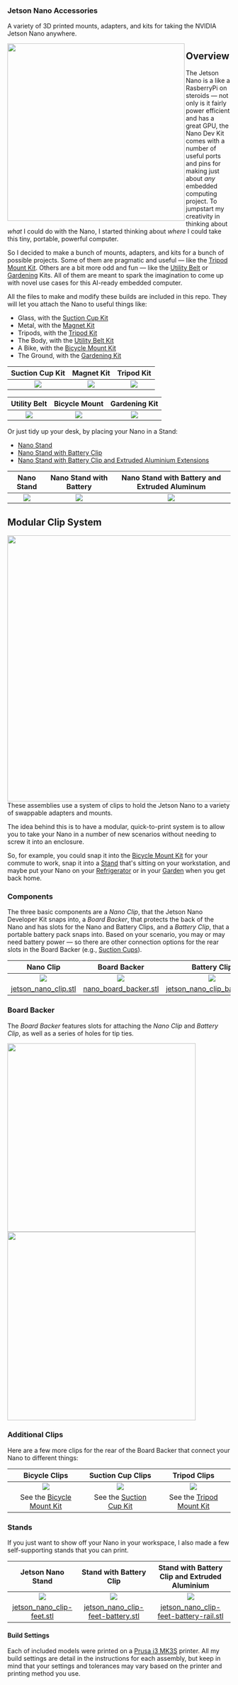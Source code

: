 ### Jetson Nano Accessories
A variety of 3D printed mounts, adapters, and kits for taking the NVIDIA Jetson Nano anywhere.

<img src="https://github.com/madelinegannon/jetson-nano-builds/blob/master/images/jetson_nano_stand_battery.gif" width=400 align=left>

## Overview

The Jetson Nano is a like a RasberryPi on steroids — not only is it fairly power efficient and has a great GPU, the Nano Dev Kit comes with a number of useful ports and pins for making just about _any_ embedded computing project. To jumpstart my creativity in thinking about _what_ I could do with the Nano, I started thinking about _where_ I could take this tiny, portable, powerful computer.

So I decided to make a bunch of mounts, adapters, and kits for a bunch of possible projects. Some of them are pragmatic and useful — like the [Tripod Mount Kit](https://github.com/madelinegannon/jetson-nano-builds/blob/master/tripod-mount/). Others are a bit more odd and fun — like the [Utility Belt](https://github.com/madelinegannon/jetson-nano-builds/blob/master/utility-belt/) or [Gardening](https://github.com/madelinegannon/jetson-nano-builds/blob/master/gardening/) Kits. All of them are meant to spark the imagination to come up with novel use cases for this AI-ready embedded computer.

All the files to make and modify these builds are included in this repo. They will let you attach the Nano to useful things like:
- Glass, with the [Suction Cup Kit](https://github.com/madelinegannon/jetson-nano-builds/blob/master/suction-cup-mount/)
- Metal, with the [Magnet Kit](https://github.com/madelinegannon/jetson-nano-builds/blob/master/magnetic-mount/)
- Tripods, with the [Tripod Kit](https://github.com/madelinegannon/jetson-nano-builds/blob/master/tripod-mount/)
- The Body, with the [Utility Belt Kit](https://github.com/madelinegannon/jetson-nano-builds/blob/master/utility-belt/)
- A Bike, with the [Bicycle Mount Kit](https://github.com/madelinegannon/jetson-nano-builds/blob/master/bicycle-mount/)
- The Ground, with the [Gardening Kit](https://github.com/madelinegannon/jetson-nano-builds/blob/master/gardening/)

| Suction Cup Kit | Magnet Kit | Tripod Kit | 
| :---: | :---: | :---: | 
| ![](https://github.com/madelinegannon/jetson-nano-builds/blob/master/suction-cup-mount/images/jetson_nano_suction-cup-mount_detail.png) |  ![](https://github.com/madelinegannon/jetson-nano-builds/blob/master/magnetic-mount/images/jetson_nano_magnetic-mount_detail.png) | ![](https://github.com/madelinegannon/jetson-nano-builds/blob/master/tripod-mount/images/jetson_nano_tripod-mount_overall.png) |

| Utility Belt | Bicycle Mount | Gardening Kit |
| :---: | :---: | :---: |
| ![](https://github.com/madelinegannon/jetson-nano-builds/blob/master/utility-belt/images/jetson_nano_utility-belt_detail.png) | ![](https://github.com/madelinegannon/jetson-nano-builds/blob/master/bicycle-mount/images/jetson_nano_bicycle-mount_overall.png) | ![](https://github.com/madelinegannon/jetson-nano-builds/blob/master/gardening/images/jetson_nano_outdoors_stake.png) |


Or just tidy up your desk, by placing your Nano in a Stand:

- [Nano Stand](https://github.com/madelinegannon/jetson-nano-builds/blob/master/stands/)
- [Nano Stand with Battery Clip](https://github.com/madelinegannon/jetson-nano-builds/blob/master/stands/)
- [Nano Stand with Battery Clip and Extruded Aluminium Extensions](https://github.com/madelinegannon/jetson-nano-builds/blob/master/stands/)

| Nano Stand | Nano Stand with Battery | Nano Stand with Battery and Extruded Aluminum |
| :---: | :---: | :---: |
| ![](https://github.com/madelinegannon/jetson-nano-builds/blob/master/stands/images/jetson_nano_clip-feet_cropped.png) | ![](https://github.com/madelinegannon/jetson-nano-builds/blob/master/images/jetson_nano_stand_battery.gif) | ![](https://github.com/madelinegannon/jetson-nano-builds/blob/master/stands/images/jetson_nano_sketch-recognition-rig.png) | 

## Modular Clip System
<img src="https://github.com/madelinegannon/jetson-nano-builds/blob/master/images/jetson_nano_assembly.gif" width="600" align=right>

These assemblies use a system of clips to hold the Jetson Nano to a variety of swappable adapters and mounts. 

The idea behind this is to have a modular, quick-to-print system is to allow you to take your Nano in a number of new scenarios without needing to screw it into an enclosure. 

So, for example, you could snap it into the [Bicycle Mount Kit](https://github.com/madelinegannon/jetson-nano-builds/tree/master/bicycle-mount) for your commute to work, snap it into a [Stand](https://github.com/madelinegannon/jetson-nano-builds/tree/master/stands) that's sitting on your workstation, and maybe put your Nano on your [Refrigerator](https://github.com/madelinegannon/jetson-nano-builds/tree/master/magnetic-mount) or in your [Garden](https://github.com/madelinegannon/jetson-nano-builds/tree/master/garden-stake) when you get back home.  

### Components
The three basic components are a _Nano Clip_, that the Jetson Nano Developer Kit snaps into, a _Board Backer_, that protects the back of the Nano and has slots for the Nano and Battery Clips, and a _Battery Clip_, that a portable battery pack snaps into. Based on your scenario, you may or may need battery power — so there are other connection options for the rear slots in the Board Backer (e.g., [Suction Cups](https://github.com/madelinegannon/jetson-nano-builds/tree/master/suction-cup-mount)).

| Nano Clip | Board Backer | Battery Clip |
| :---: | :---: | :---: |
| ![](https://github.com/madelinegannon/jetson-nano-builds/blob/master/images/jetson_nano_clip_dimensions.png) | ![](https://github.com/madelinegannon/jetson-nano-builds/blob/master/images/jetson_nano_board_backer_dimensions.png) | ![](https://github.com/madelinegannon/jetson-nano-builds/blob/master/images/jetson_nano_clip_battery_dimensions.png) |
| [jetson_nano_clip.stl](https://github.com/madelinegannon/jetson-nano-builds/blob/master/suction-cup-mount/jetson_nano_clip.stl) | [nano_board_backer.stl](https://github.com/madelinegannon/jetson-nano-builds/blob/master/suction-cup-mount/jetson_nano_board.stl) | [jetson_nano_clip_battery.stl](https://github.com/madelinegannon/jetson-nano-builds/blob/master/magnetic-mount/jetson_nano_clip_battery.stl) |

### Board Backer
The _Board Backer_ features slots for attaching the _Nano Clip_ and _Battery Clip_, as well as a series of holes for tip ties.

<p float="center">
<img src="https://github.com/madelinegannon/jetson-nano-builds/blob/master/images/jetson_nano_board_backer_details.png" width="425" align=center>
<img src="https://github.com/madelinegannon/jetson-nano-builds/blob/master/images/jetson_nano_assembly_side.png" width="425" align=center>
</p>

### Additional Clips
Here are a few more clips for the rear of the Board Backer that connect your Nano to different things:

| Bicycle Clips | Suction Cup Clips | Tripod Clips |
| :---: | :---: | :---: |
| ![](https://github.com/madelinegannon/jetson-nano-builds/blob/master/images/jetson_nano_clip_bicycle.png) | ![](https://github.com/madelinegannon/jetson-nano-builds/blob/master/images/jetson_nano_clip_suction-cup.png) | ![](https://github.com/madelinegannon/jetson-nano-builds/blob/master/images/jetson_nano_clips_tripod.png) |
| See the [Bicycle Mount Kit](https://github.com/madelinegannon/jetson-nano-builds/blob/master/bicycle-mount/) | See the [Suction Cup Kit](https://github.com/madelinegannon/jetson-nano-builds/blob/master/suction-cup-mount/) | See the [Tripod Mount Kit](https://github.com/madelinegannon/jetson-nano-builds/blob/master/tripod-mount/) |

### Stands
If you just want to show off your Nano in your workspace, I also made a few self-supporting stands that you can print.

| Jetson Nano Stand | Stand with Battery Clip | Stand with Battery Clip and Extruded Aluminium |
| :---: | :---: | :---: |
| ![](https://github.com/madelinegannon/jetson-nano-builds/blob/master/images/jetson_nano_stand.png) | ![](https://github.com/madelinegannon/jetson-nano-builds/blob/master/images/jetson_nano_stand_battery.png) | ![](https://github.com/madelinegannon/jetson-nano-builds/blob/master/images/jetson_nano_stand_battery_rail.png) |
| [jetson_nano_clip-feet.stl](https://github.com/madelinegannon/jetson-nano-builds/blob/master/stands/jetson_nano_clip-feet.stl) | [jetson_nano_clip-feet-battery.stl](https://github.com/madelinegannon/jetson-nano-builds/blob/master/stands/jetson_nano_clip-feet-battery.stl) | [jetson_nano_clip-feet-battery-rail.stl](https://github.com/madelinegannon/jetson-nano-builds/blob/master/stands/jetson_nano_clip-feet-battery-rail.stl) |


#### Build Settings
Each of included models were printed on a [Prusa i3 MK3S](https://www.prusa3d.com/original-prusa-i3-mk3/) printer. All my build settings are detail in the instructions for each assembly, but keep in mind that your settings and tolerances may vary based on the printer and printing method you use.
